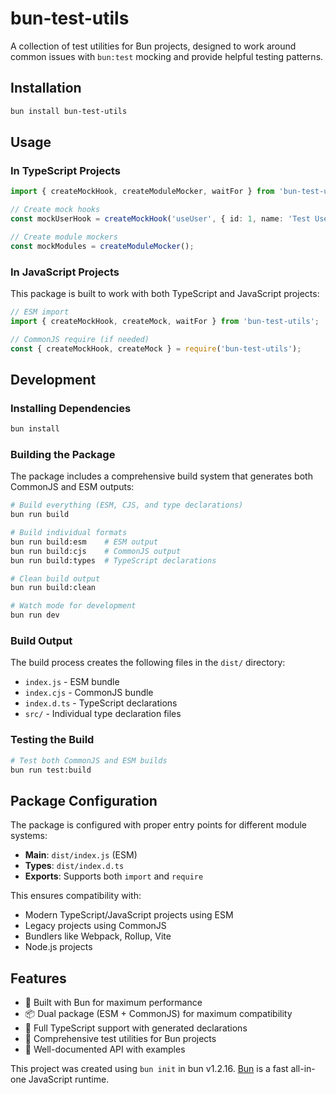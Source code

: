# bun-test-utils

A collection of test utilities for Bun projects, designed to work around common issues with `bun:test` mocking and provide helpful testing patterns.

## Installation

```bash
bun install bun-test-utils
```

## Usage

### In TypeScript Projects

```typescript
import { createMockHook, createModuleMocker, waitFor } from 'bun-test-utils';

// Create mock hooks
const mockUserHook = createMockHook('useUser', { id: 1, name: 'Test User' });

// Create module mockers
const mockModules = createModuleMocker();
```

### In JavaScript Projects

This package is built to work with both TypeScript and JavaScript projects:

```javascript
// ESM import
import { createMockHook, createMock, waitFor } from 'bun-test-utils';

// CommonJS require (if needed)
const { createMockHook, createMock } = require('bun-test-utils');
```

## Development

### Installing Dependencies

```bash
bun install
```

### Building the Package

The package includes a comprehensive build system that generates both CommonJS and ESM outputs:

```bash
# Build everything (ESM, CJS, and type declarations)
bun run build

# Build individual formats
bun run build:esm    # ESM output
bun run build:cjs    # CommonJS output  
bun run build:types  # TypeScript declarations

# Clean build output
bun run build:clean

# Watch mode for development
bun run dev
```

### Build Output

The build process creates the following files in the `dist/` directory:

- `index.js` - ESM bundle
- `index.cjs` - CommonJS bundle  
- `index.d.ts` - TypeScript declarations
- `src/` - Individual type declaration files

### Testing the Build

```bash
# Test both CommonJS and ESM builds
bun run test:build
```

## Package Configuration

The package is configured with proper entry points for different module systems:

- **Main**: `dist/index.js` (ESM)
- **Types**: `dist/index.d.ts`
- **Exports**: Supports both `import` and `require`

This ensures compatibility with:
- Modern TypeScript/JavaScript projects using ESM
- Legacy projects using CommonJS
- Bundlers like Webpack, Rollup, Vite
- Node.js projects

## Features

- 🚀 Built with Bun for maximum performance
- 📦 Dual package (ESM + CommonJS) for maximum compatibility
- 🔧 Full TypeScript support with generated declarations
- 🧪 Comprehensive test utilities for Bun projects
- 📖 Well-documented API with examples

This project was created using `bun init` in bun v1.2.16. [Bun](https://bun.sh) is a fast all-in-one JavaScript runtime.

